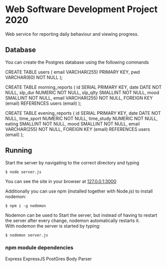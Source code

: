 # Web Software Development Project 2020

Web service for reporting daily behaviour and viewing progress.

## Database

You can create the Postgres database using the following commands

CREATE TABLE users (
email VARCHAR(255) PRIMARY KEY,
pwd VARCHAR(60) NOT NULL
);

CREATE TABLE morning_reports (
id SERIAL PRIMARY KEY,
date DATE NOT NULL,
slp_dur NUMERIC NOT NULL,
slp_qlty SMALLINT NOT NULL,
mood SMALLINT NOT NULL,
email VARCHAR(255) NOT NULL,
FOREIGN KEY (email) REFERENCES users (email)
);

CREATE TABLE evening_reports (
id SERIAL PRIMARY KEY,
date DATE NOT NULL,
time_sport NUMERIC NOT NULL,
time_study NUMERIC NOT NULL,
eating SMALLINT NOT NULL,
mood SMALLINT NOT NULL,
email VARCHAR(255) NOT NULL,
FOREIGN KEY (email) REFERENCES users (email)
);

## Running

Start the server by navigating to the correct directory and typing

`$ node server.js`

You can see the site in your browser at [127.0.0.1:3000](http://127.0.0.1:3000/)

Additionally you can use npm (installed together with Node.js) to install nodemon:

`$ npm i -g nodemon`

Nodemon can be used to Start the server, but instead of having to restart the server after every change, nodemon automatically restarts it.  
With nodemon the server is started by typing:

`$ nodemon server.js`

### npm module dependencies

Express
ExpressJS
PostGres
Body Parser
